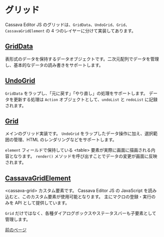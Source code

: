 # グリッド

Cassava Editor JS のグリッドは、`GridData`、`UndoGrid`、`Grid`、`CassavaGridElement` の 4 つのレイヤーに分けて実装してあります。

## [GridData](../cassava_grid_data.js)

表形式のデータを保持するデータオブジェクトです。二次元配列でデータを管理し、基本的なデータの読み書きをサポートします。

## [UndoGrid](../cassava_undo_grid.js)

`GridData` をラップし、「元に戻す」「やり直し」の処理をサポートします。
データを更新する処理は `Action` オブジェクトとして、`undoList` と `redoList` に記録されます。

## [Grid](../cassava_grid.js)

メインのグリッド実装です。
`UndoGrid` をラップしたデータ操作に加え、選択範囲の管理、HTML のレンダリングなどをサポートします。

`element` フィールドで保持している &lt;table&gt; 要素が実際に画面に描画される内容となります。
`render()` メソッドを呼び出すことでデータの変更が画面に反映されます。

## [CassavaGridElement](../cassava_grid.js)

&lt;cassava-grid&gt; カスタム要素です。
Cassava Editor JS の JavaScript を読み込むと、このカスタム要素が使用可能となります。
主にマクロの登録・実行のみを API として提供しています。

`Grid` だけではなく、各種ダイアログボックスやステータスバーも子要素として管理します。

[前のページ](1.run-local.md)
